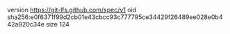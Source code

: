 version https://git-lfs.github.com/spec/v1
oid sha256:e0f6371f99d2cb01e43cbcc93c777795ce34429f26489ee028e0b442a920c34e
size 124
